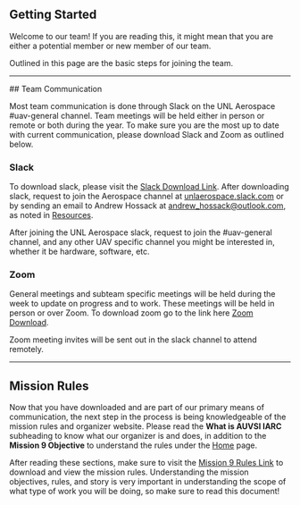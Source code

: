 ## Getting Started

Welcome to our team! If you are reading this, it might mean that you are either a potential member or new member of our team.

Outlined in this page are the basic steps for joining the team.

<hr>
## Team Communication

Most team communication is done through Slack on the UNL Aerospace #uav-general channel. Team meetings will be held either in person or remote or both during the year. To make sure you are the most up to date with current communication, please download Slack and Zoom as outlined below.

### Slack
To download slack, please visit the [Slack Download Link](https://slack.com/downloads/). After downloading slack, request to join the Aerospace channel at [unlaerospace.slack.com](https://join.slack.com/t/unlaerospace/shared_invite/zt-eotegohj-JnXTsjd_HzOs8unZlq_CmQ) or by sending an email to Andrew Hossack at [andrew_hossack@outlook.com](mailto:andrew_hossack@outlook.com), as noted in [Resources](resources.md). 

After joining the UNL Aerospace slack, request to join the #uav-general channel, and any other UAV specific channel you might be interested in, whether it be hardware, software, etc.

### Zoom
General meetings and subteam specific meetings will be held during the week to update on progress and to work. These meetings will be held in person or over Zoom. To download zoom go to the link here [Zoom Download](https://zoom.us/download).

Zoom meeting invites will be sent out in the slack channel to attend remotely.

<hr>

## Mission Rules

Now that you have downloaded and are part of our primary means of communication, the next step in the process is being knowledgeable of the mission rules and organizer website. Please read the **What is AUVSI IARC** subheading to know what our organizer is and does, in addition to the **Mission 9 Objective**  to understand the rules under the [Home](index.md) page. 

After reading these sections, make sure to visit the [Mission 9 Rules Link](http://www.aerialroboticscompetition.org/rules.php) to download and view the mission rules. Understanding the mission objectives, rules, and story is very important in understanding the scope of what type of work you will be doing, so make sure to read this document!